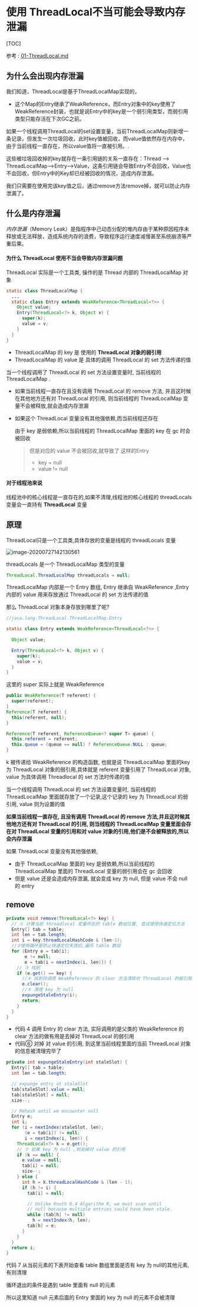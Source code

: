 # 使用 ThreadLocal不当可能会导致内存泄漏

[TOC]

参考 : [01-ThreadLocal.md](../13-ThreadLocal/01-ThreadLocal.md) 

## 为什么会出现内存泄漏

我们知道，ThreadLocal是基于ThreadLocalMap实现的，

- 这个Map的Entry继承了WeakReference，而Entry对象中的key使用了WeakReference封装，也就是说Entry中的key是一个弱引用类型，而弱引用类型只能存活在下次GC之前。

如果一个线程调用ThreadLocal的set设置变量，当前ThreadLocalMap则新增一条记录，但发生一次垃圾回收，此时key值被回收，而value值依然存在内存中，由于当前线程一直存在，所以value值将一直被引用。.

这些被垃圾回收掉的key就存在一条引用链的关系一直存在：Thread --> ThreadLocalMap-->Entry-->Value，这条引用链会导致Entry不会回收，Value也不会回收，但Entry中的Key却已经被回收的情况，造成内存泄漏。

我们只需要在使用完该key值之后，通过remove方法remove掉，就可以防止内存泄漏了。

## 什么是内存泄漏

*内存泄漏*（Memory Leak）是指程序中己动态分配的堆内存由于某种原因程序未释放或无法释放，造成系统内存的浪费，导致程序运行速度减慢甚至系统崩溃等严重后果。

#### 为什么 ThreadLocal 使用不当会导致内存泄漏问题

ThreadLocal 实际是一个工具类, 操作的是 Thread 内部的 ThreadLocalMap 对象

```java
static class ThreadLocalMap {
  ...
  static class Entry extends WeakReference<ThreadLocal<?>> {
    Object value;
    Entry(ThreadLocal<?> k, Object v) {
      super(k);
      value = v;
    }
  }
}
```

- ThreadLocalMap 的 key 是 使用的 **ThreadLocal 对象的弱引用** 
- ThreadLocalMap 的 value 是 具体的调用 ThreadLocal 的 set 方法传递的值

当一个线程调用了 ThreadLocal 的 set 方法设置变量时, 当前线程的 ThreadLocalMap .

- 如果当前线程一直存在且没有调用 ThreadLocal 的 remove 方法, 并且这时候在其他地方还有对 ThreadLocal 的引用, 则当前线程的 ThreadLocalMap 变量不会被释放,就会造成内存泄漏

- 如果这个 ThreadLocal 变量没有其他强依赖,而当前线程还存在

  由于 key 是弱依赖,所以当前线程的 ThreadLocalMap 里面的 key 在 gc 时会被回收
  
  > 但是对应的 value 不会被回收,就导致了 这样的Entry 
  >
  > - key = null
  >- value != null

#### 对于线程池来说

线程池中的核心线程是一直存在的,如果不清理,线程池的核心线程的 threadLocals 变量会一直持有 **ThreadLocal** 变量

## 原理

ThreadLocal只是一个工具类,具体存放的变量是线程的 threadLocals 变量

![image-20200727142130561](../../../assets/image-20200727142130561.png)

threadLocals 是一个 ThreadLocalMap 类型的变量

```java
ThreadLocal.ThreadLocalMap threadLocals = null;
```

ThreadLocalMap 内部是一个 Entry 数组, Entry 继承自 WeakReference ,Entry 内部的 value 用来存放通过 ThreadLocal 的 set 方法传递的值

那么 ThreadLocal 对象本身存放到哪里了呢?

```java
//java.lang.ThreadLocal.ThreadLocalMap.Entry

static class Entry extends WeakReference<ThreadLocal<?>> {
 
  Object value;

  Entry(ThreadLocal<?> k, Object v) {
    super(k);
    value = v;
  }
}
```

这里的 super 实际上就是 WeakReference

```java
public WeakReference(T referent) {
  super(referent);
}   
Reference(T referent) {
  this(referent, null);
}   

Reference(T referent, ReferenceQueue<? super T> queue) {
  this.referent = referent;
  this.queue = (queue == null) ? ReferenceQueue.NULL : queue;
}
```

k 被传递给 WeakReference 的构造函数, 也就是说 ThreadLocalMap 里面的key 为 ThreadLocal 对象的弱引用,具体就是 referent 变量引用了 ThreadLocal 对象, value 为具体调用 Threadlocal 的 set 方法时传递的值

当一个线程调用 ThreadLocal 的 set 方法设置变量时, 当前线程的 ThreadLocalMap 里面就存放了一个记录,这个记录的 key 为 ThreadLocal 的弱引用, value 则为设置的值

**如果当前线程一直存在, 且没有调用 ThreadLocal 的 remove 方法,并且这时候其他地方还有对 ThreadLocal 的引用, 则当线程的 ThreadLocalMap 变量里面会存在对 ThreadLocal 变量的引用和对 value 对象的引用,他们是不会被释放的,所以会内存泄漏**

如果 ThreadLocal 变量没有其他强依赖, 

- 由于 ThreadLocalMap 里面的 key 是弱依赖,所以当前线程的 ThreadLocalMap 里面的 ThreadLocal 变量的弱引用会在 gc 会回收
- 但是 value 还是会造成内存泄漏, 就会变成 key 为 null, 但是 value 不会 null 的 entry

## remove

```java
private void remove(ThreadLocal<?> key) {
  // ① 计算当前 threadlocal 变量所在的 table 数组位置, 尝试使用快速定位方法
  Entry[] tab = table;
  int len = tab.length;
  int i = key.threadLocalHashCode & (len-1);
  //②使用循环是防止快速定位失效后,遍历 table 数组
  for (Entry e = tab[i];
       e != null;
       e = tab[i = nextIndex(i, len)]) {
    // ③ 找到
    if (e.get() == key) {
      //④ 找到则调用 WeakReference 的 clear 方法清除对 ThreadLocal 的弱引用
      e.clear();
      //⑤ 清理 key 为 null
      expungeStaleEntry(i);
      return;
    }
  }
}
```

- 代码 4 调用 Entry 的 clear 方法, 实际调用的是父类的 WeakReference 的 clear 方法的做有用是去掉对 ThreadLocal 的弱引用
- 代码⑥ 对掉 对 value 的引用, 到这里当前线程里面的当前 ThreadLocal 对象的信息被清理完毕了

```java
private int expungeStaleEntry(int staleSlot) {
  Entry[] tab = table;
  int len = tab.length;

  // expunge entry at staleSlot
  tab[staleSlot].value = null;
  tab[staleSlot] = null;
  size--;

  // Rehash until we encounter null
  Entry e;
  int i;
  for (i = nextIndex(staleSlot, len);
       (e = tab[i]) != null;
       i = nextIndex(i, len)) {
    ThreadLocal<?> k = e.get();
    // ⑦ 如果 key 为 null ,则去掉对 value 的引用
    if (k == null) {
      e.value = null;
      tab[i] = null;
      size--;
    } else {
      int h = k.threadLocalHashCode & (len - 1);
      if (h != i) {
        tab[i] = null;

        // Unlike Knuth 6.4 Algorithm R, we must scan until
        // null because multiple entries could have been stale.
        while (tab[h] != null)
          h = nextIndex(h, len);
        tab[h] = e;
      }
    }
  }
  return i;
}
```

代码 7 从当前元素的下表开始查看 table 数组里面是否有 key 为 null的其他元素,有则清理

循环退出的条件是遇到 table 里面有 null 的元素

所以这里知道 null 元素后面的 Entry 里面的 key 为 null 的元素不会被清理

